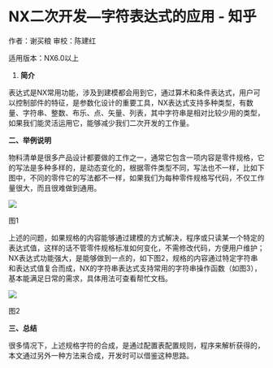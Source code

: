 # NX二次开发—字符表达式的应用 - 知乎
作者：谢买粮 审校：陈建红

适用版本：NX6.0以上

1.  **简介**

表达式是NX常用功能，涉及到建模都会用到它，通过算术和条件表达式，用户可以控制部件的特征，是参数化设计的重要工具，NX表达式支持多种类型，有数量、字符串、整数、布乐、点、矢量、列表，其中字符串是相对比较少用的类型，如果我们能灵活运用它，能够减少我们二次开发的工作量。

**二、举例说明**

物料清单是很多产品设计都要做的工作之一，通常它包含一项内容是零件规格，它的写法是多种多样的，是动态变化的，根据零件类型不同，写法也不一样，比如下图中，不同的零件它的写法都不一样，如果我们为每种零件规格写代码，不仅工作量很大，而且很难做到通用。

![](https://pic3.zhimg.com/v2-57290046417dc535b08f6ab11757dc12_b.jpg)

图1

上述的问题，如果规格的内容能够通过建模的方式解决，程序或只读某一个特定的表达式值，这样的话不管零件规格标准如何变化，不需修改代码，方便用户维护；NX表达式功能强大，是能够做到一点的，如下图2，规格的内容通过特定字符串和表达式值复合而成，NX的字符串表达式支持常用的字符串操作函数（如图3），基本能满足日常的需求，具体用法可查看帮忙文档。

![](https://pic1.zhimg.com/v2-6cc062e736f5c2edf8b872965c52d3c4_b.jpg)

图2

**三、总结**

很多情况下，上述规格字符的合成，是通过配置表配置规则，程序来解析获得的，本文通过另外一种方法来合成，开发时可以借鉴这种思路。